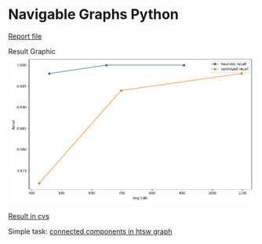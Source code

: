 # Navigable Graphs Python
[Report file](report.ipynb)

Result Graphic 
![Alt text of the image](result.png)

[Result in cvs](test_hnsw_results.csv)

Simple task: [connected components in htsw graph](components-test-results.csv)